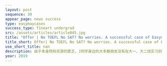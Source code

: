```yaml
---
layout: post
sequence: 39
appear_page: news success 
type: easymaycases
success_type: fineart undergrad
src: /assets/articles/article045.jpg
title: "Offer | No TOEFL No SAT? No worries. A successful case of Easymay student transfer to NYU School of Art and Science"
title_short: Offer| No TOEFL No SAT? No worries. A successful case of Easymay student transfer to NYU School of Art and Science
use_short_title: nan
description: 由于本身院校资源的匮乏，J同学身边的大多数朋友没有在大一、大二找实习的意识，这也让J同学没有意识到课外经历的重要性，从而在大学前两年未申请过任何实习项目。这样的情况让问题变得更加棘手，好在易美VIP申请团队应对过各类学生，立刻对J同学展开了全面包装。
year: 2019
---
```


